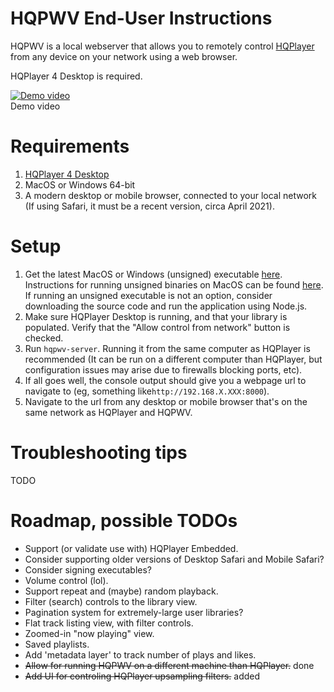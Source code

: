 
# HQPWV End-User Instructions  

HQPWV is a local webserver that allows you to remotely control <a href="https://www.signalyst.com/consumer.html" target="_blank">HQPlayer</a> from any device on your network using a web browser.

HQPlayer 4 Desktop is required.
  
[![Demo video](https://i.vimeocdn.com/video/1198463153?mw=1200&mh=751)](https://vimeo.com/579213725 "Demo video")  
Demo video  

# Requirements    
1. <a href="https://www.signalyst.com/consumer.html" target="_blank">HQPlayer 4 Desktop</a>
2. MacOS or Windows 64-bit
3. A modern desktop or mobile browser, connected to your local network
   (If using Safari, it must be a recent version, circa April 2021).
  
# Setup  
1. Get the latest MacOS or Windows (unsigned) executable [here](https://github.com/zeropointnine/hqpwv/releases). Instructions for running unsigned binaries on MacOS can be found [here](https://support.apple.com/guide/mac-help/open-a-mac-app-from-an-unidentified-developer-mh40616/mac). If running an unsigned executable is not an option, consider downloading the source code and run the application using Node.js.
2. Make sure HQPlayer Desktop is running, and that your library is populated. Verify that the "Allow control from network" button is checked.
3. Run `hqpwv-server`. Running it from the same computer as HQPlayer is recommended (It can be run on a different computer than HQPlayer, but configuration issues may arise due to firewalls blocking ports, etc).
4. If all goes well, the console output should give you a webpage url to navigate to (eg, something like`http://192.168.X.XXX:8000`).
5. Navigate to the url from any desktop or mobile browser that's on the same network as HQPlayer and HQPWV.
  
# Troubleshooting tips  
 TODO
 
# Roadmap, possible TODOs
- Support (or validate use with) HQPlayer Embedded.
- Consider supporting older versions of Desktop Safari and Mobile Safari?
- Consider signing executables?
- Volume control (lol).
- Support repeat and (maybe) random playback.
- Filter (search) controls to the library view.
- Pagination system for extremely-large user libraries?
- Flat track listing view, with filter controls.
- Zoomed-in "now playing" view.
- Saved playlists.
- Add 'metadata layer' to track number of plays and likes.
- ~~Allow for running HQPWV on a different machine than HQPlayer.~~ done
- ~~Add UI for controling HQPlayer upsampling filters.~~ added
